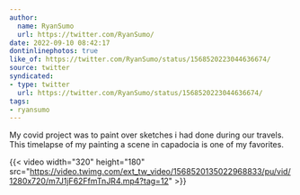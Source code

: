 ```yaml
---
author:
  name: RyanSumo
  url: https://twitter.com/RyanSumo/
date: 2022-09-10 08:42:17
dontinlinephotos: true
like_of: https://twitter.com/RyanSumo/status/1568520223044636674/
source: twitter
syndicated:
- type: twitter
  url: https://twitter.com/RyanSumo/status/1568520223044636674/
tags:
- ryansumo
---
```


My covid project was to paint over sketches i had done during our travels. This timelapse of my painting a scene in capadocia is one of my favorites. 

{{< video width="320" height="180" src="https://video.twimg.com/ext_tw_video/1568520135022968833/pu/vid/1280x720/m7J1jF62FfmTnJR4.mp4?tag=12" >}}